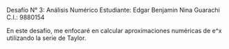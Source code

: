 Desafío N° 3: Análisis Numérico
Estudiante: Edgar Benjamin Nina Guarachi
C.I.: 9880154


En este desafio, me enfocaré en calcular aproximaciones numéricas de e^x utilizando la serie de Taylor. 
